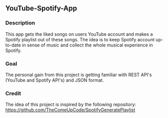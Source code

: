 ## YouTube-Spotify-App
### Description
This app gets the liked songs on users 
YouTube account and makes a Spotify 
playlist out of these songs. The idea is 
to keep Spotify account up-to-date in sense
of music and collect the whole musical 
experience in Spotify.
### Goal
The personal gain from this project is 
getting familiar with REST API's 
(YouTube and Spotify API's) 
and JSON format.  

### Credit
The idea of this project is inspired by the 
following repository: 
https://github.com/TheComeUpCode/SpotifyGeneratePlaylist
